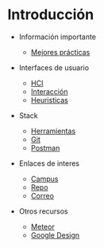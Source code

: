 # Introducción

- Información importante
  - [Mejores prácticas](/00-intro/best-practices)

- Interfaces de usuario

  - [HCI](/00-intro/hci)
  - [Interacción](/00-intro/interaccion)
  - [Heuristicas](/00-intro/heuristica)

- Stack
  - [Herramientas](/00-intro/stack)
  - [Git](/00-intro/git)
  - [Postman](/00-intro/postman)

- Enlaces de interes

  - [Campus](http://campus.unahur.edu.ar)
  - [Repo](https://github.com/Unahur/ciu)
  - [Correo](mailto:gmolina@gm2dev.com)
  
- Otros recursos  
  - [Meteor](https://www.meteor.com/tutorials/react/creating-an-app)
  - [Google Design](https://design.google/resources/)
